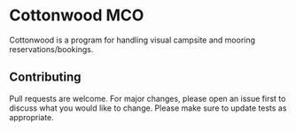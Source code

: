 # Cottonwood MCO

Cottonwood is a program for handling visual campsite and mooring reservations/bookings.

## Contributing

Pull requests are welcome. For major changes, please open an issue first to discuss what you would like to change.
Please make sure to update tests as appropriate.